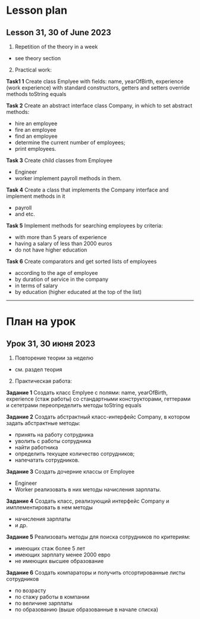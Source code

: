 # Lesson plan
## Lesson 31, 30 of June 2023

1. Repetition of the theory in a week
- see theory section

2. Practical work:

**Task1 1**
Create class Emplyee with fields:
name, yearOfBirth, experience (work experience)
with standard constructors, getters and setters
override methods
toString
equals

**Task 2**
Create an abstract interface class Company, in which to set abstract methods:
- hire an employee
- fire an employee
- find an employee
- determine the current number of employees;
- print employees.

**Task 3**
Create child classes from Employee
- Engineer
- worker
  implement payroll methods in them.

**Task 4**
Create a class that implements the Company interface and implement methods in it
- payroll
- and etc.

**Task 5**
Implement methods for searching employees by criteria:
- with more than 5 years of experience
- having a salary of less than 2000 euros
- do not have higher education

**Task 6**
Create comparators and get sorted lists of employees
- according to the age of employee 
- by duration of service in the company
- in terms of salary
- by education (higher educated at the top of the list)

________________________
# План на урок
## Урок 31, 30 июня 2023

1. Повторение теории за неделю 
- см. раздел теория

2. Практическая работа:

**Задание 1**
Создать класс Emplyee с полями:
name, yearOfBirth, experience (стаж работы)
со стандартными конструкторами, геттерами и сететрами
переопределить методы
toString
equals

**Задание 2**
Создать абстрактный класс-интерфейс Company, в котором задать абстрактные методы:
- принять на работу сотрудника
- уволить с работы сотрудника
- найти работника
- определить текущее количество сотрудников;
- напечатать сотрудников.

**Задание 3**
Создать дочерние классы от Employee
- Engineer
- Worker
реализовать в них методы начисления зарплаты.

**Задание 4**
Создать класс, реализующий интерфейс Company и имплементировать в нем методы
- начисления зарплаты
- и др.

**Задание 5**
Реализовать методы для поиска сотрудников по критериям:
- имеющих стаж более 5 лет
- имеющих зарплату менее 2000 евро
- не имеющих высшее образование

**Задание 6**
Создать компараторы и получить отсортированные листы сотрудников 
- по возрасту
- по стажу работы в компании
- по величине зарплаты
- по образованию (выше образованные в начале списка)
